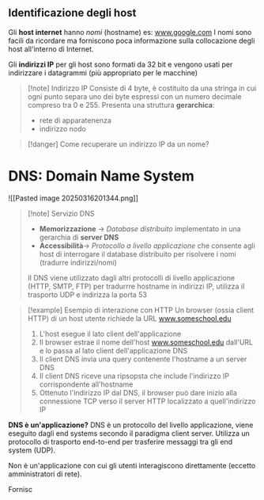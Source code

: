 ## Identificazione degli host
Gli **host internet** hanno *nomi* (hostname)
	es: www.google.com
I nomi sono facili da ricordare ma forniscono poca informazione sulla collocazione degli host all'interno di Internet.

Gli **indirizzi IP** per gli host sono formati da 32 bit e vengono usati per indirizzare i datagrammi (più appropriato per le macchine)
>[!note] Indirizzo IP
>Consiste di 4 byte, è costituito da una stringa in cui ogni punto separa uno dei byte espressi con un numero decimale compreso tra 0 e 255.
>Presenta una struttura **gerarchica**:
>- rete di apparatenenza
>- indirizzo nodo

>[!danger] Come recuperare un indirizzo IP da un nome?

# DNS: Domain Name System
![[Pasted image 20250316201344.png]]
>[!note] Servizio DNS
>- **Memorizzazione** -> *Database distribuito* implementato in una gerarchia di **server DNS**
>- **Accessibilità**-> *Protocollo a livello applicazione* che consente agli host di interrogare il database distribuito per risolvere i nomi  (tradurre indirizzi/nomi)
>
>Il DNS viene utilizzato dagli altri protocolli di livello applicazione (HTTP, SMTP, FTP) per tradurrre hostname in indirizzi IP, utilizza il trasporto UDP e indirizza la porta 53

>[!example] Esempio di interazione con HTTP
>Un browser (ossia client HTTP) di un host utente richiede la URL www.someschool.edu
>1) L'host esegue il lato client dell'applicazione
>2) Il browser estrae il nome dell'host www.someschool.edu dall'URL e lo passa al lato client dell'applicazione DNS
>3) Il client DNS invia una query contenente l'hostname a un server DNS
>4) Il client DNS riceve una ripsopsta che include l'indirizzo IP corrispondente all'hostname
>5) Ottenuto l'indirizzo IP dal DNS, il browser può dare inizio alla connessione TCP verso il server HTTP localizzato a quell'indirizzo IP

**DNS è un'applicazione?**
DNS è un protocollo del livello applicazione, viene eseguito dagli end systems secondo il paradigma client server.  Utilizza un protocollo di trasporto end-to-end per trasferire messaggi tra gli end system (UDP).

Non è un'applicazione con cui gli utenti interagiscono direttamente (eccetto amministratori di rete).

Fornisc
